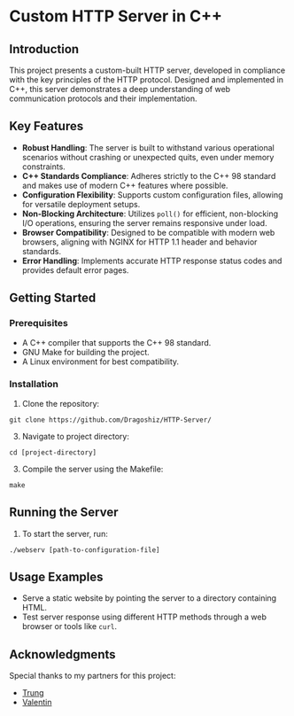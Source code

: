 # Custom HTTP Server in C++

## Introduction
This project presents a custom-built HTTP server, developed in compliance with the key principles of the HTTP protocol. Designed and implemented in C++, this server demonstrates a deep understanding of web communication protocols and their implementation.

## Key Features
- **Robust Handling**: The server is built to withstand various operational scenarios without crashing or unexpected quits, even under memory constraints.
- **C++ Standards Compliance**: Adheres strictly to the C++ 98 standard and makes use of modern C++ features where possible.
- **Configuration Flexibility**: Supports custom configuration files, allowing for versatile deployment setups.
- **Non-Blocking Architecture**: Utilizes `poll()` for efficient, non-blocking I/O operations, ensuring the server remains responsive under load.
- **Browser Compatibility**: Designed to be compatible with modern web browsers, aligning with NGINX for HTTP 1.1 header and behavior standards.
- **Error Handling**: Implements accurate HTTP response status codes and provides default error pages.

## Getting Started

### Prerequisites
- A C++ compiler that supports the C++ 98 standard.
- GNU Make for building the project.
- A Linux environment for best compatibility.

### Installation
1. Clone the repository:
```
git clone https://github.com/Dragoshiz/HTTP-Server/
```
3. Navigate to project directory:
```
cd [project-directory]
```
3. Compile the server using the Makefile:
```
make
```
## Running the Server
1. To start the server, run:
```
./webserv [path-to-configuration-file]
```

## Usage Examples
- Serve a static website by pointing the server to a directory containing HTML.
- Test server response using different HTTP methods through a web browser or tools like `curl`.

## Acknowledgments
Special thanks to my partners for this project:
- [Trung](https://github.com/Alohakaloha)
- [Valentin](https://github.com/minthe)
